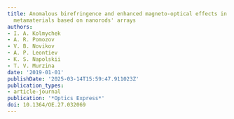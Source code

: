 ```yaml
---
title: Anomalous birefringence and enhanced magneto-optical effects in epsilon-near-zero
  metamaterials based on nanorods' arrays
authors:
- I. A. Kolmychek
- A. R. Pomozov
- V. B. Novikov
- A. P. Leontiev
- K. S. Napolskii
- T. V. Murzina
date: '2019-01-01'
publishDate: '2025-03-14T15:59:47.911023Z'
publication_types:
- article-journal
publication: '*Optics Express*'
doi: 10.1364/OE.27.032069
---
```


